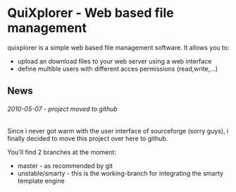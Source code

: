 QuiXplorer - Web based file management
======================================

quixplorer is a simple web based file management software. It allows you to:

- upload an download files to your web server using a web interface
- define multible users with different acces permissions (read,write,...)

News
----

###### 2010-05-07 - project moved to github

Since i never got warm with the user interface of sourceforge (sorry guys), i finally decided to move this project over here to github.

You'll find 2 branches at the moment:

- master - as recommended by git 
- unstable/smarty - this is the working-branch for integrating the smarty template engine

